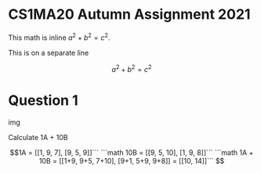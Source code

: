 # CS1MA20 Autumn Assignment 2021

This math is inline $`a^2+b^2=c^2`$.

This is on a separate line

```math
a^2+b^2=c^2
```
# Question 1

img

Calculate 1A + 10B

```math
1A  = [[1, 9, 7], [9, 5, 9]]```


```math
10B = [[9, 5, 10], [1, 9, 8]]```


```math
1A + 10B = [[1+9, 9+5, 7+10], [9+1, 5+9, 9+8]] = [[10, 14]]```
